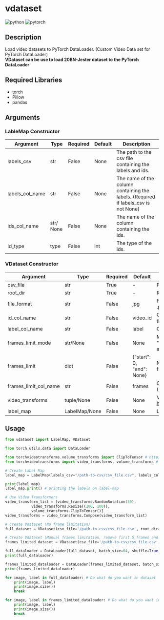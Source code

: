 # vdataset

![python](https://img.shields.io/static/v1?logo=python&labelColor=3776AB&color=ffffff&logoColor=ffffff&style=flat-square&label=%20&message=Python3)
![pytorch](https://img.shields.io/static/v1?logo=pytorch&labelColor=EE4C2C&color=ffffff&logoColor=ffffff&style=flat-square&label=%20&message=Pytorch)

## Description

Load video datasets to PyTorch DataLoader. (Custom Video Data set for PyTorch DataLoader)
</br>
**VDataset can be use to load 20BN-Jester dataset to the PyTorch DataLoader**

## Required Libraries

- torch
- Pillow
- pandas

## Arguments

### LableMap Constructor

| Argument        | Type      | Required | Default | Description                                                                        |
| --------------- | --------- | -------- | ------- | ---------------------------------------------------------------------------------- |
| labels_csv      | str       | False    | None    | The path to the csv file containing the labels and ids.                            |
| labels_col_name | str       | False    | None    | The name of the column containing the labels. (Required if labels_csv is not None) |
| ids_col_name    | str/ None | False    | None    | The name of the column containing the ids.                                         |
| id_type         | type      | False    | int     | The type of the ids.                                                               |

### VDataset Constructor

| Argument              | Type          | Required | Default  | Description                                                                                          |
| --------------------- | ------------- | -------- | -------- | ---------------------------------------------------------------------------------------------------- |
| csv_file              | str           | True     | -        | Path to .csv file                                                                                    |
| root_dir              | str           | True     | -        | Root Directory of the video dataset                                                                  |
| file_format           | str           | False    | jpg      | File type of the frame images (ex: .jpg, .jpeg, .png)                                                |
| id_col_name           | str           | False    | video_id | Column name, where id/name of the video on the .csv file                                             |
| label_col_name        | str           | False    | label    | Column name, where label is on the .csv file                                                         |
| frames_limit_mode     | str/None      | False    | None     | Mode of the frame count detection ("manual", "csv" or else it auto detects all the frames available) |
| frames_limit          | dict          | False    | {"start": 0, "end": None} | Number of frames in a video (required if frames_count_mode set to "manual")         |
| frames_limit_col_name | str           | False    | frames   | Column name, where label is on the .csv file (required if frames_count_mode set to "csv")            |
| video_transforms      | tuple/None    | False    | None     | Video Transforms (Refer: <https://github.com/hassony2/torch_videovision>)                            |
| label_map             | LabelMap/None | False    | None     | Label Map of the Dataset                                                                             |

## Usage

```python
from vdataset import LabelMap, VDataset

from torch.utils.data import DataLoader

from torchvideotransforms.volume_transforms import ClipToTensor # https://github.com/hassony2/torch_videovision
from torchvideotransforms import video_transforms, volume_transforms # https://github.com/hassony2/torch_videovision

# Create Label Map
label_map = LabelMap(labels_csv="/path-to-csv/csv_file.csv", labels_col_name="label") 

print(label_map)
label_map.print() # printing the labels on label-map

# Use Video Transformers
video_transform_list = [video_transforms.RandomRotation(30),
            video_transforms.Resize((100, 100)),
            volume_transforms.ClipToTensor()]
video_transforms = video_transforms.Compose(video_transform_list)

# Create Vdataset (No frame limitation)
full_dataset = VDataset(csv_file='/path-to-csv/csv_file.csv', root_dir='/path-to-root/', video_transforms=video_transforms, label_map=label_map)

# Create Vdataset (Manual frames limitation, remove first 5 frames and last 5 frames)
frames_limited_dataset = VDataset(csv_file='/path-to-csv/csv_file.csv', root_dir='/path-to-root/', video_transforms=video_transforms, frames_limit_mode="manual",  frames_limit={"start": 5, "end": -5} label_map=label_map)

full_dataloader = DataLoader(full_dataset, batch_size=64, shuffle=True, num_workers=2, pin_memory=True)
print(full_dataloader)

frames_limited_dataloader = DataLoader(frames_limited_dataset, batch_size=64, shuffle=True, num_workers=2, pin_memory=True)
print(frames_limited_dataloader)

for image, label in full_dataloader: # Do what do you want in dataset
    print(image, label)
    print(image.size())
    break

for image, label in frames_limited_dataloader: # Do what do you want in dataset
    print(image, label)
    print(image.size())
    break
```
